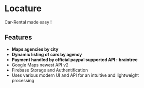# Locature

Car-Rental made easy !

## Features
- **Maps agencies by city**
- **Dynamic listing of cars by agency**
- **Payment handled by official paypal supported API : braintree**
- Google Maps newest API v2
- Firebase Storage and Authentification
- Uses various modern UI and API for an intuitive and lightweight processing 







